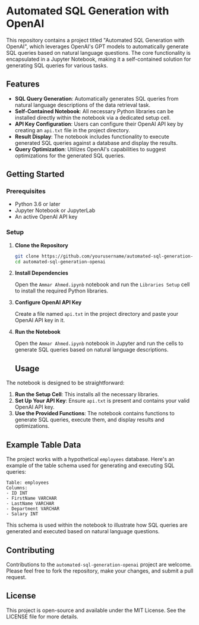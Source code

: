 # Automated SQL Generation with OpenAI

This repository contains a project titled "Automated SQL Generation with OpenAI", which leverages OpenAI's GPT models to automatically generate SQL queries based on natural language questions. The core functionality is encapsulated in a Jupyter Notebook, making it a self-contained solution for generating SQL queries for various tasks.

## Features

- **SQL Query Generation**: Automatically generates SQL queries from natural language descriptions of the data retrieval task.
- **Self-Contained Notebook**: All necessary Python libraries can be installed directly within the notebook via a dedicated setup cell.
- **API Key Configuration**: Users can configure their OpenAI API key by creating an `api.txt` file in the project directory.
- **Result Display**: The notebook includes functionality to execute generated SQL queries against a database and display the results.
- **Query Optimization**: Utilizes OpenAI's capabilities to suggest optimizations for the generated SQL queries.

## Getting Started

### Prerequisites

- Python 3.6 or later
- Jupyter Notebook or JupyterLab
- An active OpenAI API key

### Setup

1. **Clone the Repository**

   ```bash
   git clone https://github.com/yourusername/automated-sql-generation-openai.git
   cd automated-sql-generation-openai
   ```

2. **Install Dependencies**
   
   Open the `Ammar Ahmed.ipynb` notebook and run the `Libraries Setup` cell to install the required Python libraries.
3. **Configure OpenAI API Key**

    Create a file named `api.txt` in the project directory and paste your OpenAI API key in it.
4. **Run the Notebook**
   
   Open the `Ammar Ahmed.ipynb` notebook in Jupyter and run the cells to generate SQL queries based on natural language descriptions.

   ## Usage

The notebook is designed to be straightforward:

1. **Run the Setup Cell**: This installs all the necessary libraries.
2. **Set Up Your API Key**: Ensure `api.txt` is present and contains your valid OpenAI API key.
3. **Use the Provided Functions**: The notebook contains functions to generate SQL queries, execute them, and display results and optimizations.


## Example Table Data

The project works with a hypothetical `employees` database. Here's an example of the table schema used for generating and executing SQL queries:

```plaintext
Table: employees
Columns:
- ID INT
- FirstName VARCHAR
- LastName VARCHAR
- Department VARCHAR
- Salary INT
```

This schema is used within the notebook to illustrate how SQL queries are generated and executed based on natural language questions.

## Contributing

Contributions to the `automated-sql-generation-openai` project are welcome. Please feel free to fork the repository, make your changes, and submit a pull request.

## License

This project is open-source and available under the MIT License. See the LICENSE file for more details.